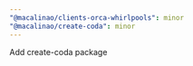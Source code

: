 ```yaml
---
"@macalinao/clients-orca-whirlpools": minor
"@macalinao/create-coda": minor
---
```


Add create-coda package
